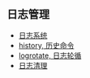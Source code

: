 ## 日志管理

+ [日志系统](https://github.com/HudsonWu/linuxStudying/blob/master/common/log/log.md)
+ [history, 历史命令](https://github.com/HudsonWu/linuxStudying/blob/master/common/log/history.md)
+ [logrotate, 日志轮循](https://github.com/HudsonWu/linuxStudying/blob/master/common/log/logrotate.md)
+ [日志清理](https://github.com/HudsonWu/linuxStudying/tree/master/common/log/clean_logs)
